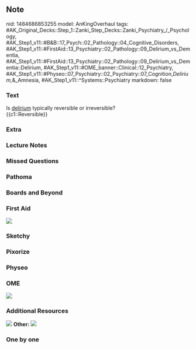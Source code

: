 ## Note
nid: 1484686853255
model: AnKingOverhaul
tags: #AK_Original_Decks::Step_1::Zanki_Step_Decks::Zanki_Psychiatry_/_Psychology, #AK_Step1_v11::#B&B::17_Psych::02_Pathology::04_Cognitive_Disorders, #AK_Step1_v11::#FirstAid::13_Psychiatry::02_Pathology::09_Delirium_vs_Dementia, #AK_Step1_v11::#FirstAid::13_Psychiatry::02_Pathology::09_Delirium_vs_Dementia::Delirium, #AK_Step1_v11::#OME_banner::Clinical::12_Psychiatry, #AK_Step1_v11::#Physeo::07_Psychiatry::02_Psychiatry::07_Cognition,_Delirium,_&_Amnesia, #AK_Step1_v11::^Systems::Psychiatry
markdown: false

### Text
<div>
  <div>
    Is <u>delirium</u> typically reversible or irreversible?
  </div>
  <div>
    {{c1::Reversible}}
  </div>
</div>

### Extra


### Lecture Notes


### Missed Questions


### Pathoma


### Boards and Beyond


### First Aid
<img src="tmp6vU5cS.png">

### Sketchy


### Pixorize


### Physeo


### OME
<div class="ome-widget">
  <a href=
  "https://onlinemeded.org/spa/psychiatry?ref=anki"><img src=
  "_OME_AnkiFlashcards_Topic_3.png"></a>
</div>

### Additional Resources
<img src="paste-fdf54a04ac2240ee6b90027e14bebd717a0db110.jpg">
<b>Other:</b> <img src="tmpSdHVaj.png">

### One by one

